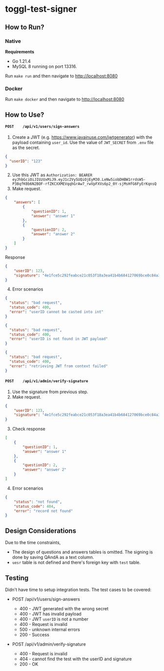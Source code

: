 # toggl-test-signer

## How to Run?

### Native

**Requirements**
- Go 1.21.4
- MySQL 8 running on port 13316.

Run `make run` and then navigate to <http://localhost:8080>

### Docker

Run `make docker` and then navigate to <http://localhost:8080>

## How to Use?

#### `POST    /api/v1/users/sign-answers`

1. Create a JWT (e.g. <https://www.javainuse.com/jwtgenerator>) with the payload containing `user_id`.
Use the value of `JWT_SECRET` from `.env` file as the secret.

```json
{
  "userID": "123"
}
```

2. Use this JWT as `Authorization: BEARER eyJhbGciOiJIUzUxMiJ9.eyJ1c2VySUQiOjEyM30.LeNw5iobDHBW1rrdsW5-P38qfK0b6N2BOF-rfZKCXXMEVqqhGrAw7_rwVpFXVs6p2_0Y-sjMsHfG6FyErKqnsQ`
3. Make request.

```json
{
    "answers": [
        {
            "questionID": 1,
            "answer": "answer 1"
        },
        {
            "questionID": 2,
            "answer": "answer 2"
        }
    ]
}
```

Response
```json
{
    "userID": 123,
    "signature": "4e1fce5c292feabce21c053f18a3ea41b4b684127069bce0c84a33beaa2ec206"
}
```

4. Error scenarios

```json
{
  "status": "bad request",
  "status_code": 400,
  "error": "userID cannot be casted into int"
}
```

```json
{
  "status": "bad request",
  "status_code": 400,
  "error": "userID is not found in JWT payload"
}
```

```json
{
  "status": "bad request",
  "status_code": 400,
  "error": "retrieving JWT from context failed"
}
```

#### `POST    /api/v1/admin/verify-signature`

1. Use the signature from previous step.
2. Make request.

````json
{
    "userID": 123,
    "signature": "4e1fce5c292feabce21c053f18a3ea41b4b684127069bce0c84a33beaa2ec206"
}
````

3. Check response

```json
[
    {
        "questionID": 1,
        "answer": "answer 1"
    },
    {
        "questionID": 2,
        "answer": "answer 2"
    }
]
```

4. Error scenarios

```json
{
    "status": "not found",
    "status_code": 404,
    "error": "record not found"
}
```
## Design Considerations
Due to the time constraints,
- The design of questions and answers tables is omitted. The signing is done by saving QAndA as a text column.
- `uesr` table is not defined and there's foreign key with `test` table.

## Testing

Didn't have time to setup integration tests.
The test cases to be covered:

- POST /api/v1/users/sign-answers
  - 400 - JWT generated with the wrong secret
  - 400 - JWT has invalid payload
  - 400 - JWT `userID` is not a number
  - 400 - Request is invalid
  - 500 - unknown internal errors
  - 200 - Success

- POST /api/v1/admin/verify-signature
  - 400 - Request is invalid
  - 404 - cannot find the test with the userID and signature
  - 200 - OK